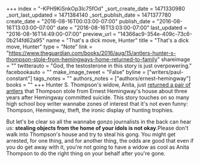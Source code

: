 +++
index = "-KPH9KiSnkOp3Ic75fOd"
_sort_create_date = 1471330980
_sort_last_updated = 1471384140
_sort_publish_date = 1471377780
create_date = "2016-08-16T00:03:00-07:00"
publish_date = "2016-08-16T13:03:00-07:00"
date = "2016-08-16T13:03:00-07:00"
last_updated = "2016-08-16T14:49:00-07:00"
preview_url = "14366ac9-354e-409c-73c6-0b214fd62a95"
name = "That's a dick move, Hunter"
title = "That's a dick move, Hunter"
type = "Note"
link = "https://www.theguardian.com/books/2016/aug/15/antlers-hunter-s-thompson-stole-from-hemingways-home-returned-to-family"
shareimage = ""
twitterauto = "God, the testosterone in this story is just overpowering."
facebookauto = ""
make_image_tweet = "False"
byline = ["writers/paul-constant"]
tags_notes = ""
authors_notes = ["authors/ernest-hemingway"]
books = ""
+++
Hunter S. Thompson's widow, Anita, just [returned a pair of antlers](http://brobible.com/life/article/ernest-hemingway-elk-antlers-hunter-s-thompson/) that Thompson stole from Ernest Hemingway's house about three years after Hemingway committed suicide. This story touches on so many high school boy writer wannabe zones of interest that it's not even funny: Thompson, Hemingway, theft, the ironic display of hunting trophies.

But let's be clear so all the wannabe gonzo journalists in the back can hear us: **stealing objects from the home of your idols is not okay**.Please don't walk into Thompson's house and try to steal his gong. You might get arrested, for one thing, and for another thing, the odds are good that even if you do get away with it, you're not going to have a widow as cool as Anita Thompson to do the right thing on your behalf after you're gone. 

